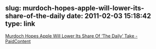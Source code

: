 slug: murdoch-hopes-apple-will-lower-its-share-of-the-daily
date: 2011-02-03 15:18:42
type: link
---

[Murdoch Hopes Apple Will Lower Its Share Of ‘The Daily’ Take - PaidContent](http://paidcontent.org/article/419-murdoch-hopes-apple-will-lower-its-share-of-the-daily-take/)
